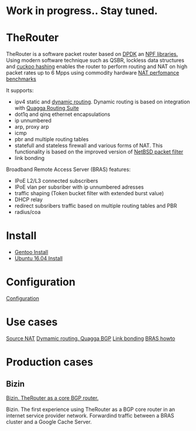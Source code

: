 # Work in progress.. Stay tuned.



# TheRouter
TheRouter is a software packet router based on <a href="http://dpdk.org/">DPDK</a> an <a href="https://github.com/alexk99/npf">NPF libraries.</a>
Using modern software technique such as QSBR, lockless data structures and
<a href="https://github.com/efficient/libcuckoo">cuckoo hashing</a> enables the router to perform routing and NAT on high packet rates up
to 6 Mpps using commodity hardware <a href="/source_nat.md">NAT perfomance benchmarks</a>

It supports:
 * ipv4 static and <a href="/quagga_bgp.md">dynamic routing</a>. Dynamic routing is based on integration with 
 <a href="http://www.nongnu.org/quagga">Quagga Routing Suite</a>
 * dot1q and qinq ethernet encapsulations
 * ip unnumbered 
 * arp, proxy arp
 * icmp
 * pbr and multiple routing tables
 * statefull and stateless firewall and various forms of NAT. This functionality is based 
   on the improved version of <a href="https://github.com/rmind/npf">NetBSD packet filter</a>
 * link bonding

Broadband Remote Access Server (BRAS) features:

 * IPoE L2/L3 connected subscribers
 * IPoE vlan per subsriber with ip unnumbered adresses
 * traffic shaping (Token bucket filter with extended burst value)
 * DHCP relay
 * redirect subsribers traffic based on multiple routing tables and PBR
 * radius/coa

# Install

 * <a href="/install.md">Gentoo Install</a>
 * <a href="/ubuntu_install.md">Ubuntu 16.04 Install</a>

# Configuration
<a href="/conf_options.md">Configuration</a>

# Use cases

<a href="/source_nat.md">Source NAT</a>
<a href="/quagga_bgp.md">Dymamic routing. Quagga BGP</a>
<a href="/link_bonding.md">Link bonding</a>
<a href="https://github.com/alexk99/the_router/blob/master/bras/bras_howto_eng.md">BRAS howto</a>

# Production cases

## Bizin
<a href="/bizin_eng.md">Bizin. TheRouter as a core BGP router.</a>

Bizin. The first experience using TheRouter as a BGP core router in an internet service provider network.
Forwardind traffic between a BRAS cluster and a Google Cache Server.